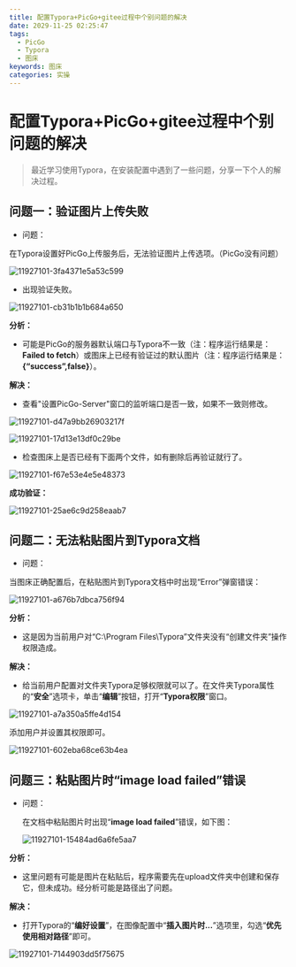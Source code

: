```yaml
---
title: 配置Typora+PicGo+gitee过程中个别问题的解决
date: 2029-11-25 02:25:47
tags:
  - PicGo
  - Typora
  - 图床
keywords: 图床
categories: 实操
---
```




# 配置Typora+PicGo+gitee过程中个别问题的解决



> 最近学习使用Typora，在安装配置中遇到了一些问题，分享一下个人的解决过程。

## 问题一：验证图片上传失败

* 问题：

​       在Typora设置好PicGo上传服务后，无法验证图片上传选项。（PicGo没有问题）

![11927101-3fa4371e5a53c599](https://lalalademaxiya01.oss-cn-beijing.aliyuncs.com/img20200614215108.png)

* 出现验证失败。

![11927101-cb31b1b1b684a650](https://lalalademaxiya01.oss-cn-beijing.aliyuncs.com/img20200614215131.png)

**分析：**

* 可能是PicGo的服务器默认端口与Typora不一致（注：程序运行结果是：**Failed to fetch**）或图床上已经有验证过的默认图片（注：程序运行结果是：**{“success”,false}**）。

**解决：**

* 查看"设置PicGo-Server"窗口的监听端口是否一致，如果不一致则修改。

![11927101-d47a9bb26903217f](https://lalalademaxiya01.oss-cn-beijing.aliyuncs.com/img20200614215215.png)



![11927101-17d13e13df0c29be](https://lalalademaxiya01.oss-cn-beijing.aliyuncs.com/img20200614215243.png)

* 检查图床上是否已经有下面两个文件，如有删除后再验证就行了。

![11927101-f67e53e4e5e48373](https://lalalademaxiya01.oss-cn-beijing.aliyuncs.com/img20200614215302.png)

**成功验证：**

![11927101-25ae6c9d258eaab7](https://lalalademaxiya01.oss-cn-beijing.aliyuncs.com/img20200614215318.png)



## 问题二：无法粘贴图片到Typora文档

* 问题：

​        当图床正确配置后，在粘贴图片到Typora文档中时出现“Error”弹窗错误：



![11927101-a676b7dbca756f94](https://lalalademaxiya01.oss-cn-beijing.aliyuncs.com/img20200614215414.png)

**分析：**

* 这是因为当前用户对“C:\Program Files\Typora”文件夹没有“创建文件夹”操作权限造成。

**解决：** 

* 给当前用户配置对文件夹Typora足够权限就可以了。在文件夹Typora属性的“**安全**”选项卡，单击“**编辑**”按钮，打开“**Typora权限**”窗口。

![11927101-a7a350a5ffe4d154](https://lalalademaxiya01.oss-cn-beijing.aliyuncs.com/img20200614215454.png)



添加用户并设置其权限即可。

![11927101-602eba68ce63b4ea](https://lalalademaxiya01.oss-cn-beijing.aliyuncs.com/img20200614215504.png)

## 问题三：粘贴图片时“image load failed”错误

* 问题：

  在文档中粘贴图片时出现“**image load failed**”错误，如下图：

  ![11927101-15484ad6a6fe5aa7](https://lalalademaxiya01.oss-cn-beijing.aliyuncs.com/img20200614215612.png)

**分析：**

* 这里问题有可能是图片在粘贴后，程序需要先在upload文件夹中创建和保存它，但未成功。经分析可能是路径出了问题。

**解决：**

* 打开Typora的“**编好设置**”，在图像配置中“**插入图片时...**”选项里，勾选“**优先使用相对路径**”即可。

![11927101-7144903dd5f75675](https://lalalademaxiya01.oss-cn-beijing.aliyuncs.com/img20200614215839.png)



